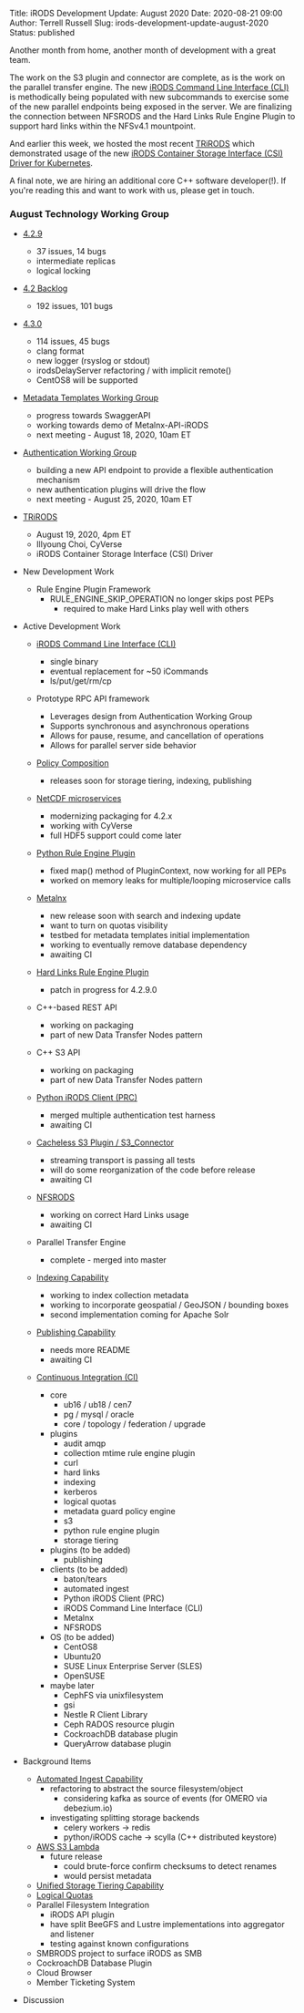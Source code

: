 Title: iRODS Development Update: August 2020
Date: 2020-08-21 09:00
Author: Terrell Russell
Slug: irods-development-update-august-2020
Status: published


Another month from home, another month of development with a great team.

The work on the S3 plugin and connector are complete, as is the work on the parallel transfer engine. The new [iRODS Command Line Interface (CLI)](https://github.com/irods/irods_client_cli) is methodically being populated with new subcommands to exercise some of the new parallel endpoints being exposed in the server.  We are finalizing the connection between NFSRODS and the Hard Links Rule Engine Plugin to support hard links within the NFSv4.1 mountpoint.

And earlier this week, we hosted the most recent [TRiRODS](https://irods.org/trirods) which demonstrated usage of the new [iRODS Container Storage Interface (CSI) Driver for Kubernetes](https://www.youtube.com/watch?v=6FOa6iyp7t0&list=PL29FhEN41mZNrmk7D7icrqt_fWsi_h6ye).

A final note, we are hiring an additional core C++ software developer(!).  If you're reading this and want to work with us, please get in touch.


### August Technology Working Group

- [4.2.9](https://github.com/irods/irods/milestone/35)

    - 37 issues, 14 bugs
    - intermediate replicas
    - logical locking

- [4.2 Backlog](https://github.com/irods/irods/milestone/34)

    - 192 issues, 101 bugs

- [4.3.0](https://github.com/irods/irods/milestone/16)

    - 114 issues, 45 bugs
    - clang format
    - new logger (rsyslog or stdout)
    - irodsDelayServer refactoring / with implicit remote()
    - CentOS8 will be supported

- [Metadata Templates Working Group](https://github.com/irods-contrib/irods_working_group_metadata_templates)

    - progress towards SwaggerAPI
    - working towards demo of Metalnx-API-iRODS
    - next meeting - August 18, 2020, 10am ET

- [Authentication Working Group](https://github.com/irods-contrib/irods_working_group_authentication)

    - building a new API endpoint to provide a flexible authentication mechanism
    - new authentication plugins will drive the flow
    - next meeting - August 25, 2020, 10am ET

- [TRiRODS](https://irods.org/trirods)

    - August 19, 2020, 4pm ET
    - Illyoung Choi, CyVerse
    - iRODS Container Storage Interface (CSI) Driver

- New Development Work

    - Rule Engine Plugin Framework
        - RULE_ENGINE_SKIP_OPERATION no longer skips post PEPs 
            - required to make Hard Links play well with others

- Active Development Work

    - [iRODS Command Line Interface (CLI)](https://github.com/irods/irods_client_cli)
        - single binary
        - eventual replacement for ~50 iCommands
        - ls/put/get/rm/cp

    - Prototype RPC API framework
        - Leverages design from Authentication Working Group
        - Supports synchronous and asynchronous operations
        - Allows for pause, resume, and cancellation of operations
        - Allows for parallel server side behavior

    - [Policy Composition](https://github.com/irods/irods_rule_engine_plugins_policy)
        - releases soon for storage tiering, indexing, publishing

    - [NetCDF microservices](https://github.com/irods/irods_netcdf)
        - modernizing packaging for 4.2.x
        - working with CyVerse
        - full HDF5 support could come later

    - [Python Rule Engine Plugin](https://github.com/irods/irods_rule_engine_plugin_python)
        - fixed map() method of PluginContext, now working for all PEPs
        - worked on memory leaks for multiple/looping microservice calls

    - [Metalnx](https://github.com/irods-contrib/metalnx-web)
        - new release soon with search and indexing update
        - want to turn on quotas visibility
        - testbed for metadata templates initial implementation
        - working to eventually remove database dependency
        - awaiting CI

    - [Hard Links Rule Engine Plugin](https://github.com/irods/irods_rule_engine_plugin_hard_links)
        - patch in progress for 4.2.9.0

    - C++-based REST API
        - working on packaging
        - part of new Data Transfer Nodes pattern

    - C++ S3 API
        - working on packaging
        - part of new Data Transfer Nodes pattern

    - [Python iRODS Client (PRC)](https://github.com/irods/python-irodsclient)
        - merged multiple authentication test harness
        - awaiting CI

    - [Cacheless S3 Plugin / S3_Connector](https://github.com/irods/irods_resource_plugin_s3)
        - streaming transport is passing all tests
        - will do some reorganization of the code before release
        - awaiting CI

    - [NFSRODS](https://github.com/irods/irods_client_nfsrods)
        - working on correct Hard Links usage
        - awaiting CI

    - Parallel Transfer Engine
        - complete - merged into master

    - [Indexing Capability](https://github.com/irods/irods_capability_indexing)
        - working to index collection metadata
        - working to incorporate geospatial / GeoJSON / bounding boxes
        - second implementation coming for Apache Solr

    - [Publishing Capability](https://github.com/irods/irods_capability_publishing)
        - needs more README
        - awaiting CI

    - [Continuous Integration (CI)](https://github.com/irods/irods_testing_jenkins)
        - core
            - ub16 / ub18 / cen7
            - pg / mysql / oracle
            - core / topology / federation / upgrade
        - plugins
            - audit amqp
            - collection mtime rule engine plugin
            - curl
            - hard links
            - indexing
            - kerberos
            - logical quotas
            - metadata guard policy engine
            - s3
            - python rule engine plugin
            - storage tiering
        - plugins (to be added)
            - publishing
        - clients (to be added)
            - baton/tears
            - automated ingest
            - Python iRODS Client (PRC)
            - iRODS Command Line Interface (CLI)
            - Metalnx
            - NFSRODS
        - OS (to be added)
            - CentOS8
            - Ubuntu20
            - SUSE Linux Enterprise Server (SLES)
            - OpenSUSE
        - maybe later
            - CephFS via unixfilesystem
            - gsi
            - Nestle R Client Library
            - Ceph RADOS resource plugin
            - CockroachDB database plugin
            - QueryArrow database plugin

- Background Items

    - [Automated Ingest Capability](https://github.com/irods/irods_capability_automated_ingest)
        - refactoring to abstract the source filesystem/object
            - considering kafka as source of events (for OMERO via debezium.io)
        - investigating splitting storage backends
            - celery workers -> redis
            - python/iRODS cache -> scylla (C++ distributed keystore)
    - [AWS S3 Lambda](https://github.com/irods/irods_client_aws_lambda_s3)
        - future release
            - could brute-force confirm checksums to detect renames
            - would persist metadata
    - [Unified Storage Tiering Capability](https://github.com/irods/irods_capability_storage_tiering)
    - [Logical Quotas](https://github.com/irods/irods_rule_engine_plugin_logical_quotas)
    - Parallel Filesystem Integration
        - iRODS API plugin
        - have split BeeGFS and Lustre implementations into aggregator and listener
        - testing against known configurations        
    - SMBRODS project to surface iRODS as SMB
    - CockroachDB Database Plugin
    - Cloud Browser
    - Member Ticketing System

- Discussion
